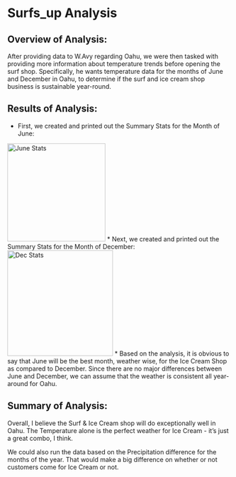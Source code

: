 # Surfs_up Analysis
## Overview of Analysis:
After providing data to W.Avy regarding Oahu, we were then tasked with providing more information about temperature trends before opening the surf shop. Specifically, he wants temperature data for the months of June and December in Oahu, to determine if the surf and ice cream shop business is sustainable year-round.
## Results of Analysis:
* First, we created and printed out the Summary Stats for the Month of June:
<img width="221" alt="June Stats" src="https://user-images.githubusercontent.com/95304025/154366201-8646f93d-c9bf-4ff4-a3cc-096a3c58e59e.png">
* Next, we created and printed out the Summary Stats for the Month of December:
<img width="238" alt="Dec Stats" src="https://user-images.githubusercontent.com/95304025/154366285-e01ddc04-41ec-423a-8521-75f66e2f3d02.png">
* Based on the analysis, it is obvious to say that June will be the best month, weather wise, for the Ice Cream Shop as compared to December. Since there are no major differences between June and December, we can assume that the weather is consistent all year-around for Oahu.

## Summary of Analysis:
Overall, I believe the Surf & Ice Cream shop will do exceptionally well in Oahu. The Temperature alone is the perfect weather for Ice Cream - it’s just a great combo, I think.

We could also run the data based on the Precipitation difference for the months of the year. That would make a big difference on whether or not customers come for Ice Cream or not.
